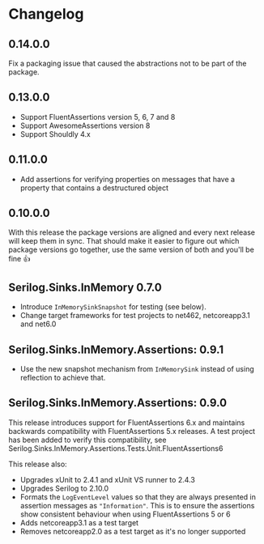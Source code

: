 ﻿# Changelog

## 0.14.0.0

Fix a packaging issue that caused the abstractions not to be part of the package.

## 0.13.0.0

- Support FluentAssertions version 5, 6, 7 and 8
- Support AwesomeAssertions version 8
- Support Shouldly 4.x

## 0.11.0.0

- Add assertions for verifying properties on messages that have a property that contains a destructured object

## 0.10.0.0

With this release the package versions are aligned and every next release will keep them in sync. That should make it easier to figure out which package versions go together, use the same version of both and you'll be fine 👍

## Serilog.Sinks.InMemory 0.7.0

- Introduce `InMemorySinkSnapshot` for testing (see below).
- Change target frameworks for test projects to net462, netcoreapp3.1 and net6.0

## Serilog.Sinks.InMemory.Assertions: 0.9.1

- Use the new snapshot mechanism from `InMemorySink` instead of using reflection to achieve that.

## Serilog.Sinks.InMemory.Assertions: 0.9.0

This release introduces support for FluentAssertions 6.x and maintains backwards compatibility with FluentAssertions 5.x releases.
A test project has been added to verify this compatibility, see Serilog.Sinks.InMemory.Assertions.Tests.Unit.FluentAssertions6

This release also:

- Upgrades xUnit to 2.4.1 and xUnit VS runner to 2.4.3
- Upgrades Serilog to 2.10.0
- Formats the `LogEventLevel` values so that they are always presented in assertion messages as `"Information"`. This is to ensure the assertions show consistent behaviour when using FluentAssertions 5 or 6
- Adds netcoreapp3.1 as a test target
- Removes netcoreapp2.0 as a test target as it's no longer supported